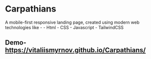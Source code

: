# Carpathians

A mobile-first responsive landing page, created using modern web technologies like - - Html - CSS - Javascript - TailwindCSS

## Demo- https://vitaliismyrnov.github.io/Carpathians/
